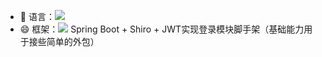 - 🤔 语言：![](https://img.shields.io/badge/-Java-F7DF1E?style=flat-square&logo=java&logoColor=FFFFFF)
- 😄 框架：![](https://img.shields.io/badge/-springboot-6DB33F?style=flat-square&logo=springboot&logoColor=FFFFFF)
Spring Boot + Shiro + JWT实现登录模块脚手架（基础能力用于接些简单的外包）

